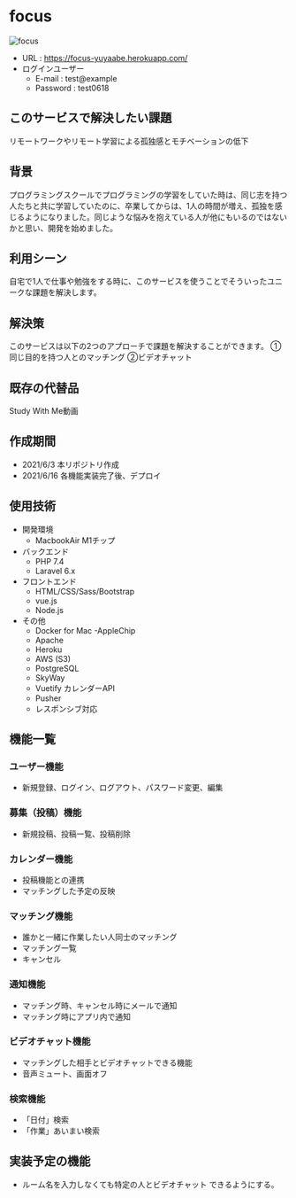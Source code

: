 # focus
![focus](https://user-images.githubusercontent.com/76641435/122337361-3610df80-cf79-11eb-9700-844a176dd63d.png)

* URL : https://focus-yuyaabe.herokuapp.com/
* ログインユーザー
  * E-mail : test@example
  * Password : test0618

## このサービスで解決したい課題
リモートワークやリモート学習による孤独感とモチベーションの低下

## 背景
プログラミングスクールでプログラミングの学習をしていた時は、同じ志を持つ人たちと共に学習していたのに、卒業してからは、1人の時間が増え、孤独を感じるようになりました。同じような悩みを抱えている人が他にもいるのではないかと思い、開発を始めました。

## 利用シーン
自宅で1人で仕事や勉強をする時に、このサービスを使うことでそういったユニークな課題を解決します。

## 解決策
このサービスは以下の2つのアプローチで課題を解決することができます。
①同じ目的を持つ人とのマッチング
②ビデオチャット

## 既存の代替品
Study With Me動画

## 作成期間
* 2021/6/3 本リポジトリ作成
* 2021/6/16 各機能実装完了後、デプロイ

## 使用技術
* 開発環境
  * MacbookAir M1チップ
* バックエンド
  * PHP 7.4
  * Laravel 6.x
* フロントエンド
  * HTML/CSS/Sass/Bootstrap
  * vue.js
  * Node.js
* その他
  * Docker for Mac -AppleChip
  * Apache
  * Heroku
  * AWS (S3)
  * PostgreSQL
  * SkyWay
  * Vuetify カレンダーAPI
  * Pusher 
  * レスポンシブ対応

## 機能一覧
### ユーザー機能
* 新規登録、ログイン、ログアウト、パスワード変更、編集
### 募集（投稿）機能
* 新規投稿、投稿一覧、投稿削除
### カレンダー機能
* 投稿機能との連携
* マッチングした予定の反映
### マッチング機能
* 誰かと一緒に作業したい人同士のマッチング
* マッチング一覧
* キャンセル
### 通知機能
* マッチング時、キャンセル時にメールで通知
* マッチング時にアプリ内で通知
### ビデオチャット機能
* マッチングした相手とビデオチャットできる機能
* 音声ミュート、画面オフ
### 検索機能
* 「日付」検索
* 「作業」あいまい検索

## 実装予定の機能
* ルーム名を入力しなくても特定の人とビデオチャット
できるようにする。

